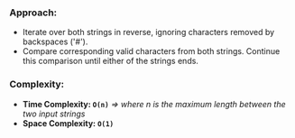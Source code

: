### Approach:
- Iterate over both strings in reverse, ignoring characters removed by backspaces ('#').
- Compare corresponding valid characters from both strings. Continue this comparison until either of the strings ends.
​
### Complexity:
- **Time Complexity: `O(n)`** *=> where n is the maximum length between the two input strings*
- **Space Complexity: `O(1)`**